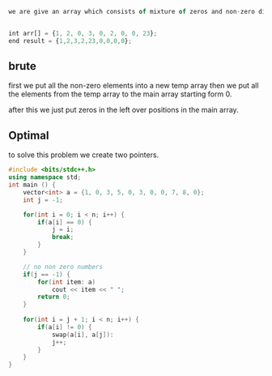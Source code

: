 ```js
we are give an array which consists of mixture of zeros and non-zero digits now our task is to put all the non-zeros to the starting and all the zeros to the ending of the array.


int arr[] = {1, 2, 0, 3, 0, 2, 0, 0, 23};
end result = {1,2,3,2,23,0,0,0,0};
```
## brute
first we put all the non-zero elements into a new temp array then we put all the elements from the temp array to the main array starting form 0.

after this we just put zeros in the left over positions in the main array.
## Optimal
to solve this problem we create two pointers.
```cpp
#include <bits/stdc++.h>
using namespace std;
int main () {
	vector<int> a = {1, 0, 3, 5, 0, 3, 0, 0, 7, 8, 0};
	int j = -1;

	for(int i = 0; i < n; i++) {
		if(a[i] == 0) {
			j = i;
			break;
		}
	}

	// no non zero numbers
	if(j == -1) {
		for(int item: a)
			cout << item << " ";
		return 0;
	}
	
	for(int i = j + 1; i < n; i++) {
		if(a[i] != 0) {
			swap(a[i], a[j]):
			j++;
		}
	}
}
```

